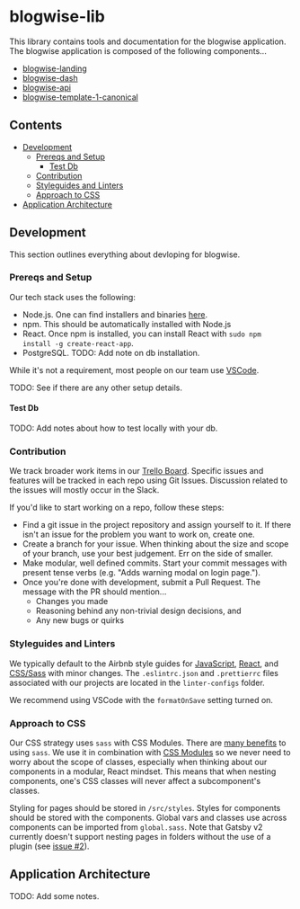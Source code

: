 # blogwise-lib

This library contains tools and documentation for the blogwise application. The
blogwise application is composed of the following components...

- [blogwise-landing](https://github.com/nputnam-hu/blogwise-landing)
- [blogwise-dash](https://github.com/nputnam-hu/blogwise-dash)
- [blogwise-api](https://github.com/nputnam-hu/blogwise-api)
- [blogwise-template-1-canonical](https://github.com/nputnam-hu/blogwise-template-1-canonical)

## Contents

- [Development](README.md#development)
  - [Prereqs and Setup](README.md#prereqs-and-setup)
    - [Test Db](README.md#test-db)
  - [Contribution](README.md#contribution)
  - [Styleguides and Linters](README.md#styleguides-and-linters)
  - [Approach to CSS](README.md#approach-to-css)
- [Application Architecture](README.md#application-architecture)

## Development

This section outlines everything about devloping for blogwise.

### Prereqs and Setup

Our tech stack uses the following:

- Node.js. One can find installers and binaries
  [here](https://nodejs.org/en/download/).
- npm. This should be automatically installed with Node.js
- React. Once npm is installed, you can install React with `sudo npm install -g create-react-app`.
- PostgreSQL. TODO: Add note on db installation.

While it's not a requirement, most people on our team use
[VSCode](https://code.visualstudio.com/download).

TODO: See if there are any other setup details.

#### Test Db

TODO: Add notes about how to test locally with your db.

### Contribution

We track broader work items in our [Trello
Board](https://trello.com/b/epw6kWdq/blogwise). Specific issues and features
will be tracked in each repo using Git Issues. Discussion related to the issues
will mostly occur in the Slack.

If you'd like to start working on a repo, follow these steps:

- Find a git issue in the project repository and assign yourself to it. If there
  isn't an issue for the problem you want to work on, create one.
- Create a branch for your issue. When thinking about the size and scope of your
  branch, use your best judgement. Err on the side of smaller.
- Make modular, well defined commits. Start your commit messages with present
  tense verbs (e.g. "Adds warning modal on login page.").
- Once you're done with development, submit a Pull Request. The message with the
  PR should mention...
  - Changes you made
  - Reasoning behind any non-trivial design decisions, and
  - Any new bugs or quirks

### Styleguides and Linters

We typically default to the Airbnb style guides for
[JavaScript](https://github.com/airbnb/javascript),
[React](https://github.com/airbnb/javascript/tree/master/react), and
[CSS/Sass](https://github.com/airbnb/css) with minor changes. The
`.eslintrc.json` and `.prettierrc` files associated with our projects are
located in the `linter-configs` folder.

We recommend using VSCode with the `formatOnSave` setting turned on.

### Approach to CSS

Our CSS strategy uses `sass` with CSS Modules. There are [many
benefits](https://raygun.com/blog/10-reasons-css-preprocessor/) to using `sass`.
We use it in combination with [CSS
Modules](https://css-tricks.com/css-modules-part-1-need/) so we never need to
worry about the scope of classes, especially when thinking about our components
in a modular, React mindset. This means that when nesting components, one's CSS
classes will never affect a subcomponent's classes.

Styling for pages should be stored in `/src/styles`. Styles for components
should be stored with the components. Global vars and classes use across
components can be imported from `global.sass`. Note that Gatsby v2 currently
doesn't support nesting pages in folders without the use of a plugin (see [issue
#2](https://github.com/nputnam-hu/blogwise-lib/issues/2)).

## Application Architecture

TODO: Add some notes.
